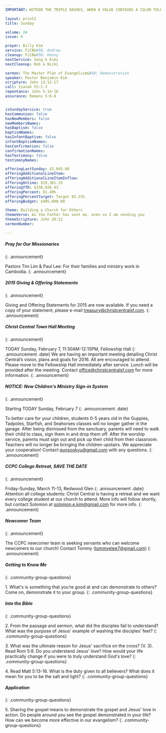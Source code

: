 ```yaml
---
IMPORTANT: WITHIN THE TRIPLE DASHES, WHEN A VALUE CONTAINS A COLON FOLLOWED BY A SPACE, YOU MUST USE &#58; INSTEAD OF THE COLON

layout: print2
title: Sunday

volume: 24
issue: 6

prayer: Billy Kim
service: FiCB&#58; Andrew
cleanup: FiCB&#58; Kenny
nextService: Sang & Kimi
nextCleanup: Rob & Nicki

sermon: The Master Plan of Evangelism&#58; Demonstration
speaker: Pastor Benjamin Kim
scripture: John 13:12-17
call: Isaiah 55:1-3
repentance: John 5:14-16
assurance: Romans 5:6-8


isSundayService: true
hasCommunion: false
hasNewMembers: false
newMembersNames:
hasBaptism: false
baptismNames: 
hasInfantBaptism: false
infantBaptismNames: 
hasConfirmation: false
confirmationNames: 
hasTestimony: false
testimonyNames:

offeringLastSunday: $3,045.00
offeringAdditionalLineItem: 
offeringAdditionalLineItemInflow: 
offeringOnline: $19,361.33
offeringYTD: $330,026.43
offeringPercent: 81.49%
offeringPercentTarget: Target 83.33%
offeringBudget: $405,000.00

theme: Building a Church for Others
themeVerse: As the Father has sent me, even so I am sending you
themeScripture: John 20:21
sermonNumber:

---
```


##### Pray for Our Missionaries
{: .announcement}

Pastors Tim Lim & Paul Lee: For their families and ministry work in Cambodia.
{: .announcement} 

##### 2015 Giving & Offering Statements
{: .announcement}

Giving and Offering Statements for 2015 are now available. If you need a copy of your statement, please e-mail treasury@christcentralsf.com.
{: .announcement} 

##### Christ Central Town Hall Meeting
{: .announcement}

TODAY Sunday, February 7, 11:30AM-12:15PM, Fellowship Hall
{: .announcement .date}
We are having an important meeting detailing Christ Central’s vision, plans and goals for 2016. All are encouraged to attend. Please move to the Fellowship Hall immediately after service. Lunch will be provided after the meeting. Contact office@christcentralsf.com for more information.
{: .announcement} 

##### NOTICE: New Children's Ministry Sign-in System
{: .announcement}

Starting TODAY Sunday, February 7 
{: .announcement .date}

To better care for your children, students 0-5 years old in the Guppies, Tadpoles, Starfish, and Seahorses classes will no longer gather in the garage. After being dismissed from the sanctuary, parents will need to walk their child to class, sign them in and drop them off. After the worship service, parents must sign out and pick up their child from their classroom. Teachers will no longer be bringing the children upstairs. We appreciate your cooperation! Contact eunsookyu@gmail.com with any questions.
{: .announcement} 

##### CCPC College Retreat, SAVE THE DATE
{: .announcement}

Friday-Sunday, March 11-13, Redwood Glen
{: .announcement .date}
Attention all college students: Christ Central is having a retreat and we want every college student at our church to attend. More info will follow shortly, but contact Solomon at solomon.e.kim@gmail.com for more info.
{: .announcement} 

##### Newcomer Team
{: .announcement}

The CCPC newcomer team is seeking servants who can welcome newcomers to our church! Contact Tommy (tommyelee7@gmail.com)
{: .announcement} 

##### Getting to Know Me
{: .community-group-questions}

1\. What's is something that you’re good at and can demonstrate to others? Come on, demonstrate it to your group.
{: .community-group-questions}

##### Into the Bible
{: .community-group-questions}

2\. From the passage and sermon, what did the disciples fail to understand?  What was the purpose of Jesus' example of washing the disciples’ feet?
{: .community-group-questions}

3\. What was the ultimate reason for Jesus' sacrifice on the cross? (V. 3). Read Rom 5:8.  Do you understand Jesus' love?  How would your life practically change if you were to truly understand God's love? 
{: .community-group-questions}

4\. Read Matt 5:13-16. What is the duty given to all believers?  What does it mean for you to be the salt and light?
{: .community-group-questions}

##### Application
{: .community-group-questions}

5\. Sharing the gospel means to demonstrate the gospel and Jesus' love in action. Do people around you see the gospel demonstrated in your life?  How can we become more effective in our evangelism?
{: .community-group-questions}